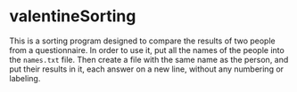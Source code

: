 # valentineSorting

This is a sorting program designed to compare the results of two people from a questionnaire.  In order to use it, put all the names of the people into the ``names.txt`` file.  Then create a file with the same name as the person, and put their results in it, each answer on a new line, without any numbering or labeling.
